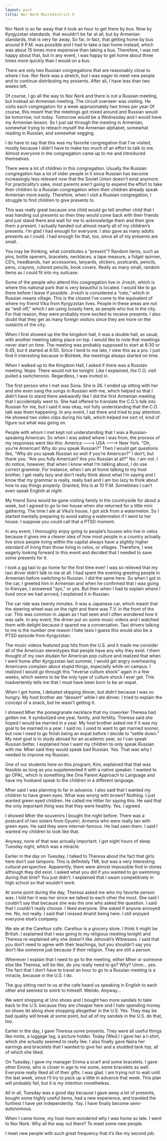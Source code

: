 ```yaml
---
layout: post
title: Nor Nork Microdistrict 5
---
```


Nor Nork is so far away that it took an hour to get there by bus. Now by Kyrgyzstan standards, that wouldn’t be far at all, but by Armenian standards, that is very far away. So far, in fact, that getting home by bus around 9 P.M. was possible and I had to take a taxi home instead, which was about 15 times more expensive than taking a bus. Therefore, I was not happy about that, but in any event, I was happy to get home about three times more quickly than I would on a bus.

There are only two Russian congregations that are reasonably close to where I live. Nor Nork was a stretch, but I was eager to meet new people and to continue distributing my presents. After all, I have less than two weeks left.

Of course, I go all the way to Nor Nork and there is not a Russian meeting, but instead an Armenian meeting. The circuit overseer was visiting. He visits each congregation for a week approximately two times per year Of course, this meant that the meetings got mixed around and Russian would be tomorrow, not today. Tomorrow would be a Wednesday and I would have my Armenian lesson. So I just sat through the meeting in Armenian, somewhat trying to reteach myself the Armenian alphabet, somewhat reading in Russian, and somewhat vegging. 

I do have to say that this was my favorite congregation that I’ve visited, mostly because I didn’t have to make too much of an effort to talk to me. Almost everyone in the congregation came up to me and introduced themselves. 

There were a lot of children in this congregation. Usually the Russian congregation has a lot of older people in it since Russian has become increasingly less relevant now that the Soviet Union doesn’t exist anymore. For practicality’s sake, most parents aren’t going to expend the effort to take their children to a Russian congregation when their children already speak Armenian more easily. Therefore, when I visit a Russian congregation, I struggle to find children to give presents to.

This was really great because one child would go tell another child that I was handing out presents so then they would come back with their friends and just stand there and wait for me to acknowledge them and then give them a present. I actually handed out almost nearly all of my children’s presents. I’m glad I had enough for everyone. I also gave as many adults presents as I could. I had enough for that, too, since all of my presents are small.

You may be thinking, what constitutes a “present”? Random items, such as pins, bottle openers, bracelets, necklaces, a tape measure, a fidget spinner, CD’s, headbands, hair accessories, lanyards, stickers, postcards, pencils, pens, crayons, colored pencils, book covers. Really as many small, random items as I could fit into my suitcase.

Some of the people who attend this congregation live in Jrvezh, which is where this national park that is very beautiful is located. I would like to go there before I leave if possible. Jrvezh is considered a “celo,” which in Russian means village. This is the closest I’ve come to the equivalent of where my friend Vika from Kyrgyzstan lives. People in these areas are not as “well off,” which I am using loosely here, as people who live in the city. For that reason, they were probably more excited to receive presents. I also doubt that they get as many foreign visitors since they are more on the outskirts of the city.

When I first showed up the the kingdom hall, it was a double hall, as usual, with another meeting taking place on top. I would like to note that meetings never start on time. The meeting was probably supposed to start at 6:30 or 6:45, but it started at 6:50. Since I tend to me late, I view this as a pro. I just find it interesting because in Bishkek, the meetings always started on time.

When I walked up to the Kingdom Hall, I asked if there was a Russian meeting. Nope. There would not be tonight. Like I explained, the C.O. visit pulled a switcheronio. Regardless, I was invited in. 

The first person who I met was Sona. She is 26. I ended up sitting with her and she even sang the songs in Russian with me, which helped so that I didn’t have to stand there awkwardly like I did the first Armenian meeting that I accidentally went to. She had offered to translate the C.O.’s talk into Russian for me, but I said it was okay, not fully understanding that the C.O. talk was them happening. In any event, I sat there and tried to pay attention. He showed two video clips during his talk, which helped me sort of, kind of figure out what was going on. 

People with whom I met kept not understanding that I was a Russian-speaking American. So when I was asked where I was from, the process of my responses went like this: America ---> USA ---> New York. “Oh, you’re American! Why do you speak Russian?” Then I would get questions like, “Why do you speak Russian so well if you’re American?” I don’t, but thank you. “Are you fully American? Are you Russian at all?” No. I am not. I do notice, however, that when I know what I’m talking about, I do use correct grammar. For instance, when I am at home talking to my host brother, I get really lazy and don’t really think about what I’m saying and I know that my grammar is really, really bad and I am too lazy to think about how to say things properly. Granted, this is at 10 P.M. Sometimes I can’t even speak English at night.

My friend Sona would be gone visiting family in the countryside for about a week, but I agreed to go to her house when she returned for a little mini gathering. The time I ate at Vika’s house, I got sick from a watermelon. So I started mentally preparing to avoid eating a watermelon if I went to her house. I suppose you could call that a PTSD moment.

In any event, I thoroughly enjoy going to people’s houses who live in celos because it gives me a clearer idea of how most people in a country actually live since people living within the capital always have a slightly higher standard of living than those living in celos, or villages. Therefore, I was eagerly looking forward to this event and decided that I needed to save some presents for it.

I took a gg taxi to go home for the first time ever! I was so relieved that my taxi driver didn’t talk to me at all. I had spent the evening greeting people in Armenian before switching to Russian. I did the same here. So when I got in the car, I greeted him in Armenian and when he confirmed that I was going to Kievyan, I answered “ayo,” or yes. But then when I had to explain where I lived once we had arrived, I explained it in Russian. 

The car ride was twenty minutes. It was a Japanese car, which meant that the steering wheel was on the right and there was T.V. in the front of the car. This was common in Japan as I had seen and I often wondered how it was safe. In any event, the driver put on some music videos and I watched them with delight because it spared me a conversation. Taxi drivers talking to me is the number one reason I hate taxis I guess this would also be a PTSD episode from Kyrgyzstan.

The music videos featured pop hits from the U.S. and it made me consider all of the American stereotypes that people have any why they exist. I them thought of my own disdain for American pop culture and realized that when I went home after Kyrgyzstan last summer, I would get angry overhearing Americans complain about stupid things, especially while on campus. I realized I would go through this “reverse culture shock” again in a few weeks, which seems to be the only type of culture shock I ever get. This inadvertently tells me that I must have been born to be an expat. 

When I got home, I debated skipping dinner, but didn’t because I was so hungry. My host brother ate “dessert” while I ate dinner. I tried to explain the concept of a snack, but he wasn’t getting it. 

I showed Mher the pomegranate necklace that my coworker Theresa had gotten me. It symbolized one year, family, and fertility. Theresa said she hoped I would be married in a year.  My host brother asked me if it was my goal to be married in a year. I said no. I used to want to get married sooner, but now I need to go finish being an expat before I decide to “settle down.” My next goal is to study abroad for an academic year, so I can speak Russian better. I explained how I want my children to only speak Russian with me. Mher said they would speak bad Russian. Yes. That was why I needed to improve my Russian. 

One of our students here on this program, Kim, explained that that was feasible as long as you supplemented it with a native speaker. I wanted to go OPAL, which is something like One Parent Approach to Language and have my husband speak to the children in a different language.

Mher said I was planning to far in advance. I also said that I wanted my children to have green eyes. What was wrong with brown? Nothing. I just wanted green eyed children. He called me Hitler for saying this. He said that the only important thing was that they were healthy. Yes. I agreed. 

I showed Mher the souvenirs I bought the night before. There was a postcard of two sisters from Gyumri, Armenia who were really tan with green eyes. He said they were internet-famous. He had seen them. I said I wanted my children to look like that.

Anyway, none of that was actually important. I got eight hours of sleep Tuesday night, which was a miracle.

Earlier in the day on Tuesday, I talked to Theresa about the fact that girls here don’t use tampons. This is definitely TMI, but was a very interesting cultural perspective. Apparently, there were almost impossible find in stores although they did exist. I asked what you did if you wanted to go swimming during that time? You just didn’t. I explained that I swam competitively in high school so that wouldn’t work. 

At some point during the day, Theresa asked me who my favorite person was. I told her it was her since we talked to each other the most. She said I couldn’t say that because she was the one who asked the question. I said that I couldn’t really choose. I liked everyone. She asked if anyone annoyed me. No, not really. I said that I missed Anahit being here. I still enjoyed everyone else’s company. 

We ate at the Carefour cafe. Carefour is a grocery store. I think it might be British. I explained that I was going to my religious meeting tonight and Theresa re-explained why she doesn’t like Jehovah’s Witnesses. I said that you don’t need to agree with their teachings, but you shouldn’t say you don’t like someone just because if their religion. They are still a person.

Whenever I explain that I need to go to the meeting, either Mher or someone else like Theresa, will be like, do you really need to go? Why? Umm... yes. The fact that I don’t have to travel an hour to go to a Russian meeting is a miracle, because in the U.S. I do.

The guy sitting next to us at the cafe heard us speaking in English to each other and seemed to smirk to himself. Weirdo. Anyway…

We went shopping at Uno shoes and I bought two more sandals to take back to the U.S. because they are cheaper here and I hate spending money on shoes let along shoe shopping altogether in the U.S. Yes. They may be bad quality will break at some point, but all of my sandals in the U.S. do that, too. 

Earlier in the day, I gave Theresa some presents. They were all useful things like mints, a luggage tag,  a picture holder. Today (Wed.) I gave her a t-shirt, which she actually seemed to really like. I also finally gave Naira her earrings and bracelets that I wanted to give her and a studded tank top, all of which she liked.

On Tuesday, I gave my manager Emma a scarf and some bracelets. I gave other Emma, who is closer in age to me some, some bracelets as well. Everyone really liked all of their gifts. I was glad. I am trying not to wait until  the last week, since I’ll try to pack up a little in advance that week. This plan will probably fail, but it is my intention nonetheless.

All in all, Tuesday was a good day because I gave away a lot of presents, bought some highly useful items, had a new experience, and traveled the furthest I have yet independently. Yay. I have finally become semi-autonomous. 

When I came home, my host mom wondered why I was home so late. I went to Nor Nork. Why all the way out there? To meet some new people. 

I meet new people with such great frequency that it’s like my second job.
